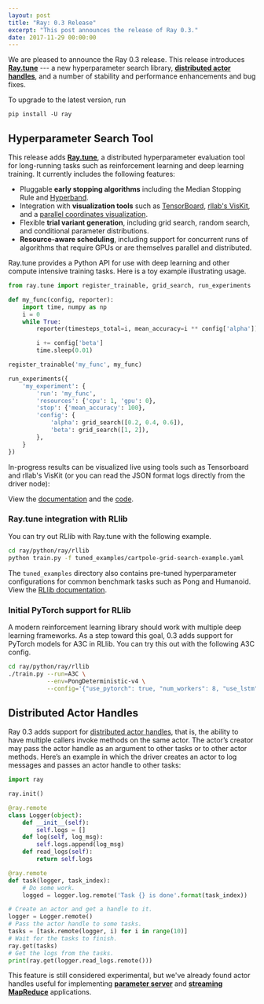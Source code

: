 ```yaml
---
layout: post
title: "Ray: 0.3 Release"
excerpt: "This post announces the release of Ray 0.3."
date: 2017-11-29 00:00:00
---
```


We are pleased to announce the Ray 0.3 release. This release introduces
[**Ray.tune**][2] --- a new hyperparameter search library, [**distributed actor
handles**][1], and a number of stability and performance enhancements and bug
fixes.

To upgrade to the latest version, run

```
pip install -U ray
```

## Hyperparameter Search Tool

This release adds [**Ray.tune**][2], a distributed hyperparameter evaluation
tool for long-running tasks such as reinforcement learning and deep learning
training. It currently includes the following features:

- Pluggable **early stopping algorithms** including the Median Stopping Rule and
  [Hyperband][5].
- Integration with **visualization tools** such as [TensorBoard][6],
  [rllab's VisKit][7], and a [parallel coordinates visualization][8].
- Flexible **trial variant generation**, including grid search, random search,
  and conditional parameter distributions.
- **Resource-aware scheduling**, including support for concurrent runs of
  algorithms that require GPUs or are themselves parallel and distributed.

Ray.tune provides a Python API for use with deep learning and other compute
intensive training tasks. Here is a toy example illustrating usage.

```python
from ray.tune import register_trainable, grid_search, run_experiments

def my_func(config, reporter):
    import time, numpy as np
    i = 0
    while True:
        reporter(timesteps_total=i, mean_accuracy=i ** config['alpha'])

        i += config['beta']
        time.sleep(0.01)

register_trainable('my_func', my_func)

run_experiments({
    'my_experiment': {
        'run': 'my_func',
        'resources': {'cpu': 1, 'gpu': 0},
        'stop': {'mean_accuracy': 100},
        'config': {
            'alpha': grid_search([0.2, 0.4, 0.6]),
            'beta': grid_search([1, 2]),
        },
    }
})
```

In-progress results can be visualized live using tools such as Tensorboard and
rllab's VisKit (or you can read the JSON format logs directly from the driver
node):

View the [documentation][2] and the [code][9].

### Ray.tune integration with RLlib

You can try out RLlib with Ray.tune with the following example.

```bash
cd ray/python/ray/rllib
python train.py -f tuned_examples/cartpole-grid-search-example.yaml
```

The `tuned_examples` directory also contains pre-tuned hyperparameter
configurations for common benchmark tasks such as Pong and Humanoid. View the
[RLlib documentation][3].

### Initial PyTorch support for RLlib

A modern reinforcement learning library should work with multiple deep learning
frameworks. As a step toward this goal, 0.3 adds support for PyTorch models for
A3C in RLlib. You can try this out with the following A3C config.

```bash
cd ray/python/ray/rllib
./train.py --run=A3C \
           --env=PongDeterministic-v4 \
           --config='{"use_pytorch": true, "num_workers": 8, "use_lstm": false, "model": {"grayscale": true, "zero_mean": false, "dim": 80, "channel_major": true}}'
```

## Distributed Actor Handles

Ray 0.3 adds support for [distributed actor handles][1], that is, the ability to
have multiple callers invoke methods on the same actor. The actor’s creator may
pass the actor handle as an argument to other tasks or to other actor methods.
Here’s an example in which the driver creates an actor to log messages and
passes an actor handle to other tasks:

```python
import ray

ray.init()

@ray.remote
class Logger(object):
    def __init__(self):
        self.logs = []
    def log(self, log_msg):
        self.logs.append(log_msg)
    def read_logs(self):
        return self.logs

@ray.remote
def task(logger, task_index):
    # Do some work.
    logged = logger.log.remote('Task {} is done'.format(task_index))

# Create an actor and get a handle to it.
logger = Logger.remote()
# Pass the actor handle to some tasks.
tasks = [task.remote(logger, i) for i in range(10)]
# Wait for the tasks to finish.
ray.get(tasks)
# Get the logs from the tasks.
print(ray.get(logger.read_logs.remote()))
```

This feature is still considered experimental, but we've already found actor
handles useful for implementing [**parameter server**][10] and [**streaming
MapReduce**][11] applications.

[1]: http://ray.readthedocs.io/en/latest/actors.html#passing-around-actor-handles-experimental
[2]: http://ray.readthedocs.io/en/latest/tune.html
[3]: http://ray.readthedocs.io/en/latest/rllib.html
[4]: https://research.google.com/pubs/pub46180.html
[5]: https://arxiv.org/abs/1603.06560
[6]: https://www.tensorflow.org/get_started/summaries_and_tensorboard
[7]: https://media.readthedocs.org/pdf/rllab/latest/rllab.pdf
[8]: https://en.wikipedia.org/wiki/Parallel_coordinates
[9]: https://github.com/ray-project/ray/tree/master/python/ray/tune
[10]: http://ray.readthedocs.io/en/latest/example-parameter-server.html
[11]: http://ray.readthedocs.io/en/latest/example-streaming.html

